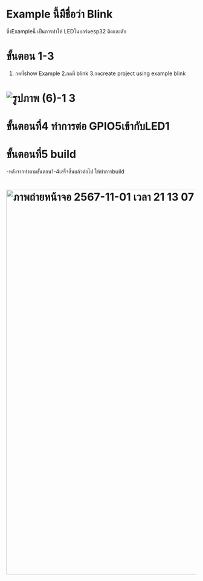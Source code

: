 # Example นี้มีชื่อว่า Blink
ซึ่งExampleนี้ เป็นการทำให้ LEDในบอร์ดesp32 ติดและดับ
# ขั้นตอน 1-3
1. กดที่show Example   2.กดที่ blink   3.กดcreate project using example blink 
#  ![รูปภาพ (6)-1 3](https://github.com/user-attachments/assets/2e25c9f1-0c22-4441-b725-9a741521925b) 
# ขั้นตอนที่4 ทำการต่อ GPIO5เข้ากับLED1
# ขั้นตอนที่5 build
-หลังจากทำตามขั้นตอน1-4เสร็จสิ้นแล้วต่อไป ให้ทำการbuild 
# <img width="1016" alt="ภาพถ่ายหน้าจอ 2567-11-01 เวลา 21 13 07" src="https://github.com/user-attachments/assets/b3d36285-d806-4bf1-8a35-bc7bedc00b73">
